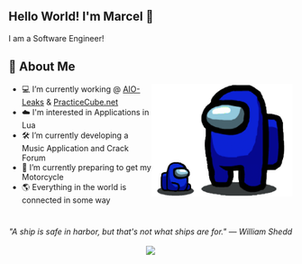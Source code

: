 ## Hello World! I'm Marcel 👋

I am a Software Engineer!

## 📘 About Me

<img src="sus.png" height="200" align="right">

- 💻 I’m currently working @ <a href="https://aio-leaks.eu">AIO-Leaks</a> & <a href="https://practicecube.net">PracticeCube.net</a>
- ☁️ I'm interested in Applications in Lua
- 🛠️ I’m currently developing a Music Application and Crack Forum
- 📖 I’m currently preparing to get my Motorcycle
- 🌎 Everything in the world is connected in some way
#
<p align="center">
   <i>"A ship is safe in harbor, but that's not what ships are for." — William Shedd
</i>
   
<br>
<br>
<a target="_blank" href="mailto:marcelgamingat@gmail.com"><img src="https://img.shields.io/badge/-Email-D14836?style=for-the-badge&logo=Gmail&logoColor=white"></img></a>
<br>

</p>  

